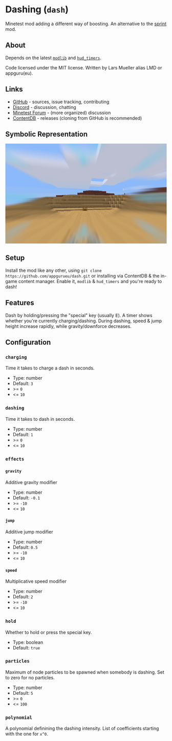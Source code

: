 # Dashing (`dash`)

Minetest mod adding a different way of boosting. An alternative to the [sprint](https://github.com/GunshipPenguin/sprint) mod.

## About

Depends on the latest [`modlib`](https://github.com/appgurueu/modlib) and [`hud_timers`](https://github.com/appgurueu/hud_timers).

Code licensed under the MIT license. Written by Lars Mueller alias LMD or appguru(eu).

## Links

* [GitHub](https://github.com/appgurueu/dash) - sources, issue tracking, contributing
* [Discord](https://discordapp.com/invite/ysP74by) - discussion, chatting
* [Minetest Forum](https://forum.minetest.net/viewtopic.php?f=9&t=24211) - (more organized) discussion
* [ContentDB](https://content.minetest.net/packages/LMD/dash/) - releases (cloning from GitHub is recommended)

## Symbolic Representation

![Screenshot](screenshot.png)

## Setup

Install the mod like any other, using `git clone https://github.com/appgurueu/dash.git` or installing via ContentDB & the in-game content manager. Enable it, `modlib` & `hud_timers` and you're ready to dash!

## Features

Dash by holding/pressing the "special" key (usually <kbd>E</kbd>). A timer shows whether you're currently charging/dashing. During dashing, speed & jump height increase rapidly, while gravity/downforce decreases.

## Configuration

<!--modlib:conf:2-->
### `charging`

Time it takes to charge a dash in seconds.

* Type: number
* Default: `3`
* &gt;= `0`
* &lt;= `10`

### `dashing`

Time it takes to dash in seconds.

* Type: number
* Default: `1`
* &gt;= `0`
* &lt;= `10`

### `effects`

#### `gravity`

Additive gravity modifier

* Type: number
* Default: `-0.1`
* &gt;= `-10`
* &lt;= `10`

#### `jump`

Additive jump modifier

* Type: number
* Default: `0.5`
* &gt;= `-10`
* &lt;= `10`

#### `speed`

Multiplicative speed modifier

* Type: number
* Default: `2`
* &gt;= `-10`
* &lt;= `10`


### `hold`

Whether to hold or press the special key.

* Type: boolean
* Default: `true`

### `particles`

Maximum of node particles to be spawned when somebody is dashing. Set to zero for no particles.

* Type: number
* Default: `5`
* &gt;= `0`
* &lt;= `100`

### `polynomial`

A polynomial definining the dashing intensity. List of coefficients starting with the one for `x^0`.
<!--modlib:conf-->